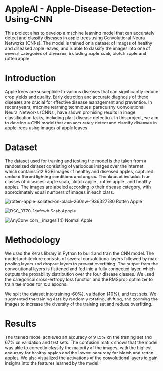 # AppleAI - Apple-Disease-Detection-Using-CNN

This project aims to develop a machine learning model that can accurately detect and classify diseases in apple trees using Convolutional Neural Networks (CNNs). The model is trained on a dataset of images of healthy and diseased apple leaves, and is able to classify the images into one of several categories of diseases, including apple scab, blotch apple and rotten apple.

# Introduction
Apple trees are susceptible to various diseases that can significantly reduce crop yields and quality. Early detection and accurate diagnosis of these diseases are crucial for effective disease management and prevention. In recent years, machine learning techniques, particularly Convolutional Neural Networks (CNNs), have shown promising results in image classification tasks, including plant disease detection. In this project, we aim to develop a CNN model that can accurately detect and classify diseases in apple trees using images of apple leaves.

# Dataset
The dataset used for training and testing the model is the taken from a randomized dataset consisting of variooous images over the internet , which contains 512 RGB images of healthy and diseased apples, captured under different lighting conditions and angles. The dataset includes four classes of diseases: apple scab, blotch apple , rotten apple , and healthy apples. The images are labeled according to their disease category, with approximately equal numbers of images in each class.


![rotten-apple-isolated-on-black-260nw-1936327780](https://user-images.githubusercontent.com/99320225/231492290-888c2bd5-c6d1-46b8-b179-4bd27e61a599.jpg)
Rotten Apple

![DSC_3770-1defcwh](https://user-images.githubusercontent.com/99320225/231491114-1b6b2864-3f76-4255-ba25-f74793f261be.jpg) Scab Appple


![AnyConv com__images (4)](https://user-images.githubusercontent.com/99320225/231491861-f5677af9-81be-4802-8b03-3ec0d8050f04.jpg)
Normal Apple

# Methodology
We used the Keras library in Python to build and train the CNN model. The model architecture consists of several convolutional layers followed by max pooling layers and dropout layers to prevent overfitting. The output from the convolutional layers is flattened and fed into a fully connected layer, which outputs the probability distribution over the four disease classes. We used the categorical cross-entropy loss function and the RMSprop optimizer to train the model for 150 epochs.

We split the dataset into training (60%), validation (40%), and test sets. We augmented the training data by randomly rotating, shifting, and zooming the images to increase the diversity of the training set and reduce overfitting.

# Results

The trained model achieved an accuracy of 91.5% on the training set and 67% on validation and test sets. The confusion matrix shows that the model was able to correctly classify the majority of the images, with the highest accuracy for healthy apples and the lowest accuracy for blotch and rotten apples. We also visualized the activations of the convolutional layers to gain insights into the features learned by the model.


